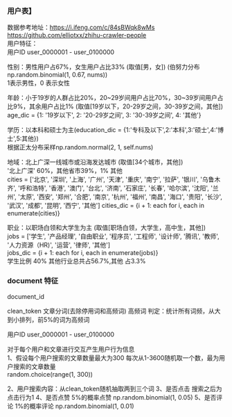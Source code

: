 ### 用户表】
数据参考地址：https://i.ifeng.com/c/84sBWqk8wMs
https://github.com/elliotxx/zhihu-crawler-people  
用户特征：    
用户ID user_0000001 - user_0100000  


性别：男性用户占67%，女生用户占比33%  (取值[男，女]) (伯努力分布np.random.binomial(1, 0.67, nums))  
1表示男性，0 表示女性   

年龄：小于19岁的人群占比20%，20~29岁间用户占比70%，30~39岁间用户占比9%，其余用户占比1% 
(取值[19岁以下，20-29岁之间，30-39岁之间，其他])     
age_dic = {1: '19岁以下', 2: '20-29岁之间', 3: '30-39岁之间', 4: '其他'}    


学历：以本科和硕士为主(education_dic = {1:'专科及以下',2:'本科',3:'硕士',4:'博士',5:其他})     
根据正太分布采样np.random.normal(2, 1, self.nums)  


地域：北上广深一线城市或沿海发达城市 (取值[34个城市，其他])  
 '北上广深' 60%，其他省市39%，1% 其他  
cities = ['北京', '深圳', '上海', '广州', '天津', '重庆', '南宁', '拉萨', '银川', '乌鲁木齐', '呼和浩特', '香港', '澳门', '台北',
               '济南', '石家庄', '长春', '哈尔滨', '沈阳', '兰州', '太原', '西安', '郑州', '合肥', '南京',
               '杭州', '福州', '南昌', '海口', '贵阳', '长沙', '武汉', '成都', '昆明', '西宁', '其他']
cities_dic = {i + 1: each for i, each in enumerate(cities)}    


职业：以职场白领和大学生为主 (取值[职场白领，大学生，高中生，其他])  
jobs = ['学生', '产品经理', '自由职业', '程序员', '工程师', '设计师', '腾讯', '教师', '人力资源（HR)',
            '运营', '律师', '其他']  
jobs_dic = {i + 1: each for i, each in enumerate(jobs)}  
学生比例 40% 其他行业总共占56.7%,其他 占3.3%  

### document 特征  


document_id 

clean_token 文章分词(去除停用词和高频词)
高频词 判定：统计所有词频，从大到小排列，前5%的词为高频词



用户ID user_0000001 - user_0100000  

对于每个用户和文章进行交互产生用户行为信息  
1、假设每个用户搜索的文章数量最大为300
每次从1-3600随机取一个数，最为用户搜索的文章数量  
random.choice(range(1, 300))  

2、用户搜索内容：从clean_token随机抽取两到三个词
3、是否点击 搜索之后为点击行为1 
4、是否点赞 5%的概率点赞
np.random.binomial(1, 0.05)
5、是否评论 1%的概率评论
np.random.binomial(1, 0.01)





 






